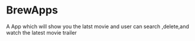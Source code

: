 # BrewApps
A App which will show you the latst movie and user can search ,delete,and watch the latest movie trailer 
